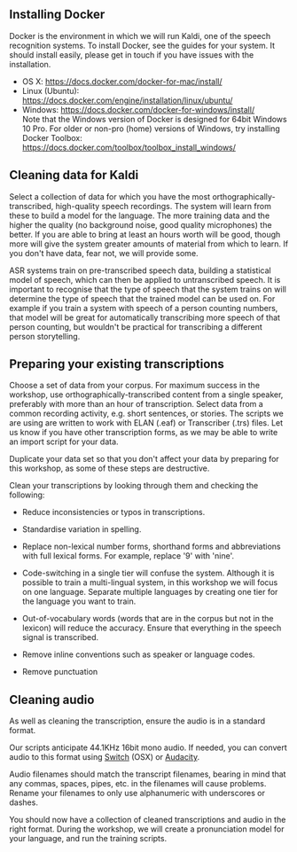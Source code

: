 ## Installing Docker

Docker is the environment in which we will run Kaldi, one of the speech recognition systems. To install Docker, see the guides for your system. It should install easily, please get in touch if you have issues with the installation.


- OS X: https://docs.docker.com/docker-for-mac/install/
- Linux (Ubuntu): https://docs.docker.com/engine/installation/linux/ubuntu/
- Windows: https://docs.docker.com/docker-for-windows/install/  
Note that the Windows version of Docker is designed for 64bit Windows 10 Pro. For older or non-pro (home) versions of Windows, try installing Docker Toolbox: https://docs.docker.com/toolbox/toolbox_install_windows/


## Cleaning data for Kaldi

Select a collection of data for which you have the most orthographically-transcribed, high-quality speech recordings. The system will learn from these to build a model for the language. The more training data and the higher the quality (no background noise, good quality microphones) the better. If you are able to bring at least an hours worth will be good, though more will give the system greater amounts of material from which to learn. If you don't have data, fear not, we will provide some.

ASR systems train on pre-transcribed speech data, building a statistical model of speech, which can then be applied to untranscribed speech. It is important to recognise that the type of speech that the system trains on will determine the type of speech that the trained model can be used on. For example if you train a system with speech of a person counting numbers, that model will be great for automatically transcribing more speech of that person counting, but wouldn't be practical for transcribing a different person storytelling.


## Preparing your existing transcriptions

Choose a set of data from your corpus. For maximum success in the workshop, use orthographically-transcribed content from a single speaker, preferably with more than an hour of transcription. Select data from a common recording activity, e.g. short sentences, or stories. The scripts we are using are written to work with ELAN (.eaf) or Transcriber (.trs) files. Let us know if you have other transcription forms, as we may be able to write an import script for your data.

Duplicate your data set so that you don't affect your data by preparing for this workshop, as some of these steps are destructive.

Clean your transcriptions by looking through them and checking the following:

- Reduce inconsistencies or typos in transcriptions.

- Standardise variation in spelling.

- Replace non-lexical number forms, shorthand forms and abbreviations with full lexical forms. For example, replace '9' with 'nine'.

- Code-switching in a single tier will confuse the system. Although it is possible to train a multi-lingual system, in this workshop we will focus on one language. Separate multiple languages by creating one tier for the language you want to train.

- Out-of-vocabulary words (words that are in the corpus but not in the lexicon) will reduce the accuracy. Ensure that everything in the speech signal is transcribed.

- Remove inline conventions such as speaker or language codes.

- Remove punctuation

## Cleaning audio 

As well as cleaning the transcription, ensure the audio is in a standard format. 

Our scripts anticipate 44.1KHz 16bit mono audio. If needed, you can convert audio to this format using [Switch](http://www.nch.com.au/switch/index.html) (OSX) or [Audacity](http://www.audacityteam.org/). 

Audio filenames should match the transcript filenames, bearing in mind that any commas, spaces, pipes, etc. in the filenames will cause problems. Rename your filenames to only use alphanumeric with underscores or dashes.

You should now have a collection of cleaned transcriptions and audio in the right format. During the workshop, we will create a pronunciation model for your language, and run the training scripts.
